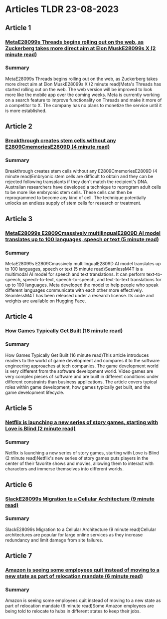 # Articles TLDR  23-08-2023

## Article 1
### [MetaE28099s Threads begins rolling out on the web, as Zuckerberg takes more direct aim at Elon MuskE28099s X (2 minute read)](https://tldr.tech)
### Summary 
 MetaE28099s Threads begins rolling out on the web, as Zuckerberg takes more direct aim at Elon MuskE28099s X (2 minute read)Meta's Threads has started rolling out on the web. The web version will be improved to look more like the mobile app over the coming weeks. Meta is currently working on a search feature to improve functionality on Threads and make it more of a competitor to X. The company has no plans to monetize the service until it is more established.

## Article 2
### [Breakthrough creates stem cells without any E2809CmemoriesE2809D (4 minute read)](https://tldr.tech)
### Summary 
 Breakthrough creates stem cells without any E2809CmemoriesE2809D (4 minute read)Embryonic stem cells are difficult to obtain and they can be rejected following transplants if they don't match the recipient's DNA. Australian researchers have developed a technique to reprogram adult cells to be more like embryonic stem cells. These cells can then be reprogrammed to become any kind of cell. The technique potentially unlocks an endless supply of stem cells for research or treatment.

## Article 3
### [MetaE28099s E2809Cmassively multilingualE2809D AI model translates up to 100 languages, speech or text (5 minute read)](https://tldr.tech)
### Summary 
 MetaE28099s E2809Cmassively multilingualE2809D AI model translates up to 100 languages, speech or text (5 minute read)SeamlessM4T is a multimodal AI model for speech and text translations. It can perform text-to-speech, speech-to-text, speech-to-speech, and text-to-text translations for up to 100 languages. Meta developed the model to help people who speak different languages communicate with each other more effectively. SeamlessM4T has been released under a research license. Its code and weights are available on Hugging Face.

## Article 4
### [How Games Typically Get Built (16 minute read)](https://tldr.tech)
### Summary 
 How Games Typically Get Built (16 minute read)This article introduces readers to the world of game development and compares it to the software engineering approaches at tech companies. The game development world is very different from the software development world. Video games are very complex pieces of software and are built in different conditions under different constraints than business applications. The article covers typical roles within game development, how games typically get built, and the game development lifecycle.

## Article 5
### [Netflix is launching a new series of story games, starting with Love is Blind (2 minute read)](https://tldr.tech)
### Summary 
 Netflix is launching a new series of story games, starting with Love is Blind (2 minute read)Netflix's new series of story games puts players in the center of their favorite shows and movies, allowing them to interact with characters and immerse themselves into different worlds.

## Article 6
### [SlackE28099s Migration to a Cellular Architecture (9 minute read)](https://tldr.tech)
### Summary 
 SlackE28099s Migration to a Cellular Architecture (9 minute read)Cellular architectures are popular for large online services as they increase redundancy and limit damage from site failures.

## Article 7
### [Amazon is seeing some employees quit instead of moving to a new state as part of relocation mandate (6 minute read)](https://tldr.tech)
### Summary 
 Amazon is seeing some employees quit instead of moving to a new state as part of relocation mandate (6 minute read)Some Amazon employees are being told to relocate to hubs in different states to keep their jobs.

